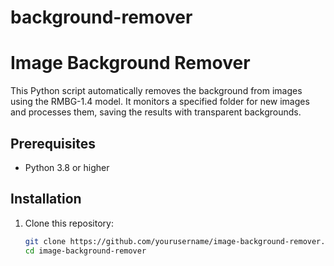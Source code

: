 # background-remover

# Image Background Remover

This Python script automatically removes the background from images using the RMBG-1.4 model. It monitors a specified folder for new images and processes them, saving the results with transparent backgrounds.

## Prerequisites

- Python 3.8 or higher

## Installation

1. Clone this repository:
   ```bash
   git clone https://github.com/yourusername/image-background-remover.git
   cd image-background-remover
